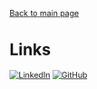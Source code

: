 [Back to main page](./../README.md)

# Links

[![LinkedIn](https://img.shields.io/badge/LinkedIn-0077B5?style=for-the-badge&logo=linkedin&logoColor=white)](https://www.linkedin.com/in/david-anderson-3b90a521b/)
[![GitHub](https://img.shields.io/badge/GitHub-100000?style=for-the-badge&logo=github&logoColor=white)](https://github.com/2201752DA)


